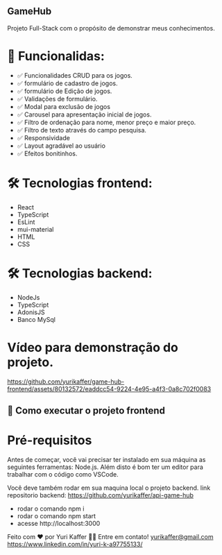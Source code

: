 ## GameHub

Projeto Full-Stack com o propósito de demonstrar meus conhecimentos.

# 📃 Funcionalidas:
- ✅ Funcionalidades CRUD para os jogos.
- ✅ formulário de cadastro de jogos.
- ✅ formulário de Edição de jogos.
- ✅ Validações de formulário.
- ✅ Modal para exclusão de jogos
- ✅ Carousel para apresentação inicial de jogos.
- ✅ Filtro de ordenação para nome, menor preço e maior preço.
- ✅ Filtro de texto através do campo pesquisa.
- ✅ Responsividade
- ✅ Layout agradável ao usuário
- ✅ Efeitos bonitinhos.

# 🛠 Tecnologias frontend:
- React
- TypeScript
- EsLint
- mui-material
- HTML
- CSS

# 🛠 Tecnologias backend:
- NodeJs
- TypeScript
- AdonisJS
- Banco MySql

# Vídeo para demonstração do projeto.

https://github.com/yurikaffer/game-hub-frontend/assets/80132572/eaddcc54-9224-4e95-a4f3-0a8c702f0083

## 🚀 Como executar o projeto frontend

# Pré-requisitos
Antes de começar, você vai precisar ter instalado em sua máquina as seguintes ferramentas: Node.js. Além disto é bom ter um editor para trabalhar com o código como VSCode.

Você deve também rodar em sua maquina local o projeto backend.
link repositorio backend: https://github.com/yurikaffer/api-game-hub

- rodar o comando npm i
- rodar o comando npm start
- acesse http://localhost:3000

Feito com ❤️ por Yuri Kaffer 👋🏽 Entre em contato!
yurikaffer@gmail.com
https://www.linkedin.com/in/yuri-k-a97755133/
